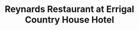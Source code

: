 ---
title: "Reynards Restaurant at Errigal Country House Hotel"
address: "Cavan Road, Cootehill, Co. Cavan"
tel: "+353 (0)49 555 6901"
county: "Cavan"
category: "Irish Restaurants"
type: "Content"
lat: "54.0724983215332"
lng: "-7.081944465637207"
---